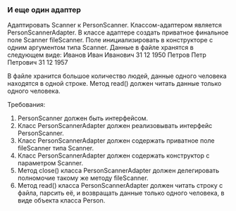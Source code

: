 
### И еще один адаптер

Адаптировать Scanner к PersonScanner.
Классом-адаптером является PersonScannerAdapter.
В классе адаптере создать приватное финальное поле Scanner fileScanner. Поле инициализировать в конструкторе с одним аргументом типа Scanner.
Данные в файле хранятся в следующем виде:
Иванов Иван Иванович 31 12 1950
Петров Петр Петрович 31 12 1957

В файле хранится большое количество людей, данные одного человека находятся в одной строке. Метод read() должен читать данные только одного человека.


Требования:
1.	PersonScanner должен быть интерфейсом.
2.	Класс PersonScannerAdapter должен реализовывать интерфейс PersonScanner.
3.	Класс PersonScannerAdapter должен содержать приватное поле fileScanner типа Scanner.
4.	Класс PersonScannerAdapter должен содержать конструктор с параметром Scanner.
5.	Метод close() класса PersonScannerAdapter должен делегировать полномочие такому же методу fileScanner.
6.	Метод read() класса PersonScannerAdapter должен читать строку с файла, парсить её, и возвращать данные только одного человека, в виде объекта класса Person.


